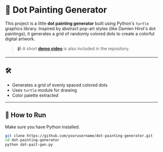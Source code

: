 # 🎨 Dot Painting Generator 

This project is a little **dot painting generator** built using Python's `turtle` graphics library. Inspired by abstract pop-art styles (like Damien Hirst's dot paintings), it generates a grid of randomly colored dots to create a colorful digital artwork.


> 📹 A short [**demo video**](demo.mp4) is also included in the repository.

---

## 🛠 

- Generates a grid of evenly spaced colored dots
- Uses `turtle` module for drawing
- Color palette extracted

---

## 📂 How to Run

Make sure you have Python installed.

```bash
git clone https://github.com/yourusername/dot-painting-generator.git
cd dot-painting-generator
python dot-pait-gen.py
